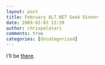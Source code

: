 ```yaml
---
layout: post
title: February ALT.NET Geek Dinner
date: 2009-02-03 13:39
author: chrispelatari
comments: true
categories: [Uncategorized]
---
```

I'll be <a href="http://flux88.com/blog/february-alt-net-geek-dinner/">there</a>.
